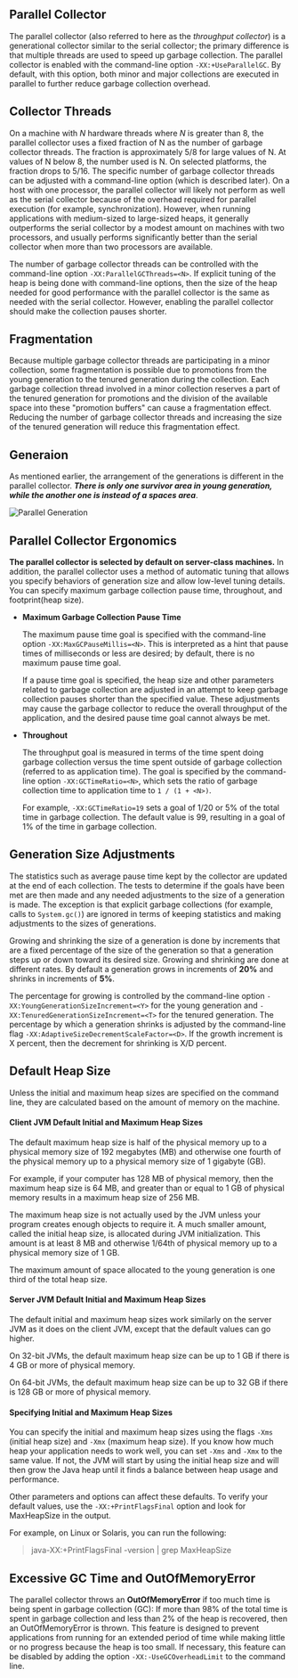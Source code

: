 ## Parallel Collector
The parallel collector (also referred to here as the *throughput
collector*) is a generational collector similar to the serial collector;
the primary difference is that multiple threads are used to speed up
garbage collection. The parallel collector is enabled with the
command-line option `-XX:+UseParallelGC`. By default, with this option,
both minor and major collections are executed in parallel to further
reduce garbage collection overhead.

## Collector Threads
On a machine with *N* hardware threads where *N* is greater than 8, the
parallel collector uses a fixed fraction of N as the number of garbage
collector threads. The fraction is approximately 5/8 for large values of
N. At values of N below 8, the number used is N. On selected platforms,
the fraction drops to 5/16. The specific number of garbage collector
threads can be adjusted with a command-line option (which is described
later). On a host with one processor, the parallel collector will likely
not perform as well as the serial collector because of the overhead
required for parallel execution (for example, synchronization). However,
when running applications with medium-sized to large-sized heaps, it
generally outperforms the serial collector by a modest amount on
machines with two processors, and usually performs significantly better
than the serial collector when more than two processors are available.

The number of garbage collector threads can be controlled with the
command-line option `-XX:ParallelGCThreads=<N>`. If explicit tuning of
the heap is being done with command-line options, then the size of the
heap needed for good performance with the parallel collector is the same
as needed with the serial collector. However, enabling the parallel
collector should make the collection pauses shorter. 

## Fragmentation
Because multiple garbage collector threads are participating in a minor
collection, some fragmentation is possible due to promotions from the
young generation to the tenured generation during the collection. Each
garbage collection thread involved in a minor collection reserves a part
of the tenured generation for promotions and the division of the
available space into these "promotion buffers" can cause a fragmentation
effect. Reducing the number of garbage collector threads and increasing
the size of the tenured generation will reduce this fragmentation
effect.

## Generaion
As mentioned earlier, the arrangement of the generations is different in
the parallel collector. ***There is only one survivor area in young
generation, while the another one is instead of a spaces area***.

![Parallel Generation](./arrangement_of_generation_for_parallel_collector.png)

## Parallel Collector Ergonomics
**The parallel collector is selected by default on server-class
machines.** In addition, the parallel collector uses a method of
automatic tuning that allows you specify behaviors of generation size
and allow low-level tuning details. You can specify maximum garbage
collection pause time, throughout, and footprint(heap size).
- **Maximum Garbage Collection Pause Time**
    
    The maximum pause time goal is specified with the command-line
    option `-XX:MaxGCPauseMillis=<N>`. This is interpreted as a hint
    that pause times of <N> milliseconds or less are desired; by
    default, there is no maximum pause time goal. 
    
    If a pause time goal is specified, the heap size and other
    parameters related to garbage collection are adjusted in an attempt
    to keep garbage collection pauses shorter than the specified value.
    These adjustments may cause the garbage collector to reduce the
    overall throughput of the application, and the desired pause time
    goal cannot always be met.
    
- **Throughout**

    The throughput goal is measured in terms of the time spent doing
    garbage collection versus the time spent outside of garbage
    collection (referred to as application time). The goal is specified
    by the command-line option `-XX:GCTimeRatio=<N>`, which sets the
    ratio of garbage collection time to application time to `1 / (1 +
    <N>)`. 
    
    For example, `-XX:GCTimeRatio=19` sets a goal of 1/20 or 5% of the
    total time in garbage collection. The default value is 99, resulting
    in a goal of 1% of the time in garbage collection.
    
## Generation Size Adjustments
The statistics such as average pause time kept by the collector are
updated at the end of each collection. The tests to determine if the
goals have been met are then made and any needed adjustments to the size
of a generation is made. The exception is that explicit garbage
collections (for example, calls to `System.gc()`) are ignored in terms
of keeping statistics and making adjustments to the sizes of
generations.

Growing and shrinking the size of a generation is done by increments
that are a fixed percentage of the size of the generation so that a
generation steps up or down toward its desired size. Growing and
shrinking are done at different rates. By default a generation grows in
increments of **20%** and shrinks in increments of **5%**. 

The percentage for growing is controlled by the command-line option
`-XX:YoungGenerationSizeIncrement=<Y>` for the young generation and
`-XX:TenuredGenerationSizeIncrement=<T>` for the tenured generation. The
percentage by which a generation shrinks is adjusted by the command-line
flag `-XX:AdaptiveSizeDecrementScaleFactor=<D>`. If the growth increment
is X percent, then the decrement for shrinking is X/D percent.

## Default Heap Size
Unless the initial and maximum heap sizes are specified on the command
line, they are calculated based on the amount of memory on the machine.

#### Client JVM Default Initial and Maximum Heap Sizes
The default maximum heap size is half of the physical memory up to a
physical memory size of 192 megabytes (MB) and otherwise one fourth of
the physical memory up to a physical memory size of 1 gigabyte (GB).

For example, if your computer has 128 MB of physical memory, then the
maximum heap size is 64 MB, and greater than or equal to 1 GB of
physical memory results in a maximum heap size of 256 MB.

The maximum heap size is not actually used by the JVM unless your
program creates enough objects to require it. A much smaller amount,
called the initial heap size, is allocated during JVM initialization.
This amount is at least 8 MB and otherwise 1/64th of physical memory up
to a physical memory size of 1 GB.

The maximum amount of space allocated to the young generation is one
third of the total heap size.

#### Server JVM Default Initial and Maximum Heap Sizes
The default initial and maximum heap sizes work similarly on the server
JVM as it does on the client JVM, except that the default values can go
higher. 

On 32-bit JVMs, the default maximum heap size can be up to 1 GB
if there is 4 GB or more of physical memory. 

On 64-bit JVMs, the default maximum heap size can be up to 32 GB if
there is 128 GB or more of physical memory.

#### Specifying Initial and Maximum Heap Sizes
You can specify the initial and maximum heap sizes using the flags
`-Xms` (initial heap size) and `-Xmx` (maximum heap size). If you know
how much heap your application needs to work well, you can set `-Xms`
and `-Xmx` to the same value. If not, the JVM will start by using the
initial heap size and will then grow the Java heap until it finds a
balance between heap usage and performance.

Other parameters and options can affect these defaults. To verify your
default values, use the `-XX:+PrintFlagsFinal` option and look for
MaxHeapSize in the output. 

For example, on Linux or Solaris, you can run the following: 

> java-XX:+PrintFlagsFinal <GC options> -version | grep MaxHeapSize

## Excessive GC Time and OutOfMemoryError
The parallel collector throws an **OutOfMemoryError** if too much time
is being spent in garbage collection (GC): If more than 98% of the total
time is spent in garbage collection and less than 2% of the heap is
recovered, then an OutOfMemoryError is thrown. This feature is designed
to prevent applications from running for an extended period of time
while making little or no progress because the heap is too small. If
necessary, this feature can be disabled by adding the option
`-XX:-UseGCOverheadLimit` to the command line.